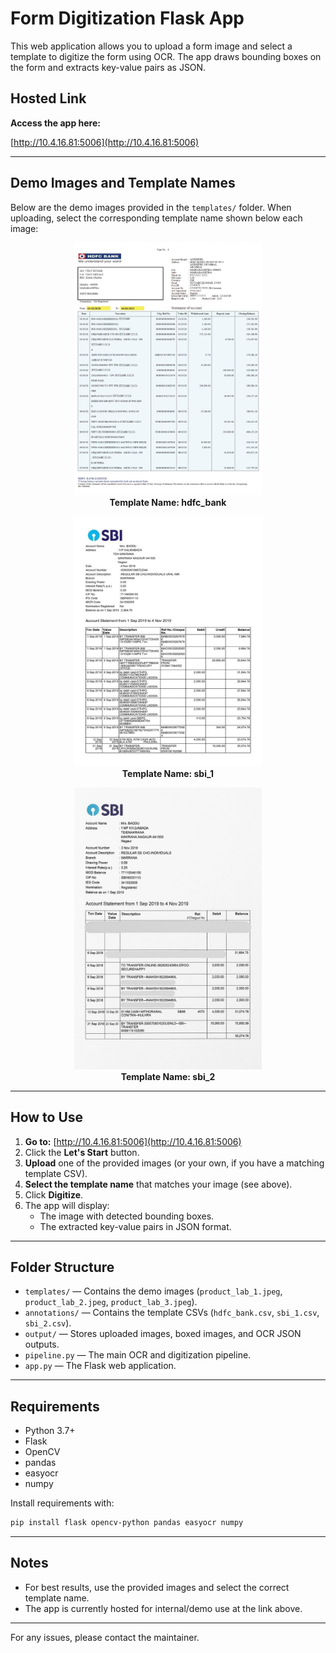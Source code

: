 # Form Digitization Flask App

This web application allows you to upload a form image and select a template to digitize the form using OCR. The app draws bounding boxes on the form and extracts key-value pairs as JSON.

## Hosted Link

**Access the app here:**

[http://10.4.16.81:5006](http://10.4.16.81:5006)

---

## Demo Images and Template Names

Below are the demo images provided in the `templates/` folder. When uploading, select the corresponding template name shown below each image:

<p align="center">
  <img src="templates/product_lab_1.jpeg" alt="product_lab_1" width="300"/><br/>
  <b>Template Name: hdfc_bank</b>
</p>

<p align="center">
  <img src="templates/product_lab_2.jpeg" alt="product_lab_2" width="300"/><br/>
  <b>Template Name: sbi_1</b>
</p>

<p align="center">
  <img src="templates/product_lab_3.jpeg" alt="product_lab_3" width="300"/><br/>
  <b>Template Name: sbi_2</b>
</p>

---

## How to Use

1. **Go to:** [http://10.4.16.81:5006](http://10.4.16.81:5006)
2. Click the **Let's Start** button.
3. **Upload** one of the provided images (or your own, if you have a matching template CSV).
4. **Select the template name** that matches your image (see above).
5. Click **Digitize**.
6. The app will display:
    - The image with detected bounding boxes.
    - The extracted key-value pairs in JSON format.

---

## Folder Structure

- `templates/` — Contains the demo images (`product_lab_1.jpeg`, `product_lab_2.jpeg`, `product_lab_3.jpeg`).
- `annotations/` — Contains the template CSVs (`hdfc_bank.csv`, `sbi_1.csv`, `sbi_2.csv`).
- `output/` — Stores uploaded images, boxed images, and OCR JSON outputs.
- `pipeline.py` — The main OCR and digitization pipeline.
- `app.py` — The Flask web application.

---

## Requirements

- Python 3.7+
- Flask
- OpenCV
- pandas
- easyocr
- numpy

Install requirements with:

```bash
pip install flask opencv-python pandas easyocr numpy
```

---

## Notes

- For best results, use the provided images and select the correct template name.
- The app is currently hosted for internal/demo use at the link above.

---

For any issues, please contact the maintainer. 